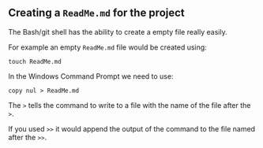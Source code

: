 ## Creating a `ReadMe.md` for the project

The Bash/git shell has the ability to create a empty file really easily. 

For example an empty `ReadMe.md` file would be created using:

```shell
touch ReadMe.md
```

In the Windows Command Prompt we need to use:

```shell
copy nul > ReadMe.md
```

The `>` tells the command to write to a file with the name of the file after the `>`.

If you used `>>` it would append the output of the command to the file named after the `>>`.
